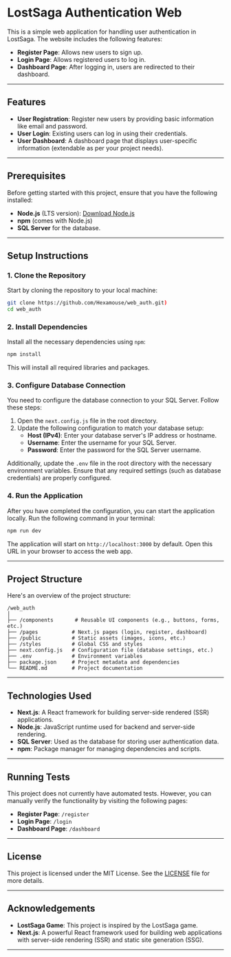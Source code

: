 # LostSaga Authentication Web

This is a simple web application for handling user authentication in LostSaga. The website includes the following features:
- **Register Page**: Allows new users to sign up.
- **Login Page**: Allows registered users to log in.
- **Dashboard Page**: After logging in, users are redirected to their dashboard.

---

## Features

- **User Registration**: Register new users by providing basic information like email and password.
- **User Login**: Existing users can log in using their credentials.
- **User Dashboard**: A dashboard page that displays user-specific information (extendable as per your project needs).

---

## Prerequisites

Before getting started with this project, ensure that you have the following installed:

- **Node.js** (LTS version): [Download Node.js](https://nodejs.org/)
- **npm** (comes with Node.js)
- **SQL Server** for the database.

---

## Setup Instructions

### 1. Clone the Repository

Start by cloning the repository to your local machine:

```bash
git clone https://github.com/Hexamouse/web_auth.git)
cd web_auth
```

### 2. Install Dependencies

Install all the necessary dependencies using `npm`:

```bash
npm install
```

This will install all required libraries and packages.

### 3. Configure Database Connection

You need to configure the database connection to your SQL Server. Follow these steps:

1. Open the `next.config.js` file in the root directory.
2. Update the following configuration to match your database setup:
   - **Host (IPv4)**: Enter your database server's IP address or hostname.
   - **Username**: Enter the username for your SQL Server.
   - **Password**: Enter the password for the SQL Server username.

Additionally, update the `.env` file in the root directory with the necessary environment variables. Ensure that any required settings (such as database credentials) are properly configured.

### 4. Run the Application

After you have completed the configuration, you can start the application locally. Run the following command in your terminal:

```bash
npm run dev
```

The application will start on `http://localhost:3000` by default. Open this URL in your browser to access the web app.

---

## Project Structure

Here's an overview of the project structure:

```
/web_auth
│
├── /components       # Reusable UI components (e.g., buttons, forms, etc.)
├── /pages           # Next.js pages (login, register, dashboard)
├── /public          # Static assets (images, icons, etc.)
├── /styles          # Global CSS and styles
├── next.config.js   # Configuration file (database settings, etc.)
├── .env             # Environment variables
├── package.json     # Project metadata and dependencies
└── README.md        # Project documentation
```

---

## Technologies Used

- **Next.js**: A React framework for building server-side rendered (SSR) applications.
- **Node.js**: JavaScript runtime used for backend and server-side rendering.
- **SQL Server**: Used as the database for storing user authentication data.
- **npm**: Package manager for managing dependencies and scripts.

---

## Running Tests

This project does not currently have automated tests. However, you can manually verify the functionality by visiting the following pages:

- **Register Page**: `/register`
- **Login Page**: `/login`
- **Dashboard Page**: `/dashboard`

---

## License

This project is licensed under the MIT License. See the [LICENSE](LICENSE) file for more details.

---

## Acknowledgements

- **LostSaga Game**: This project is inspired by the LostSaga game.
- **Next.js**: A powerful React framework used for building web applications with server-side rendering (SSR) and static site generation (SSG).

---
